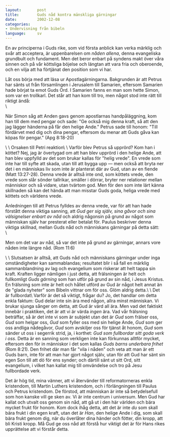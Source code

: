 ```yaml
---
layout:       post
title:        Guds nåd kontra mänskliga gärningar
date:         2002-12-08
categories:
- Undervisning från bibeln
language:     sv
---
```

En av principerna i Guds rike, som vid första anblick kan verka märklig och svår att acceptera, är uppenbarelsen om <em>nåden allena</em>, denna evangeliska grundbult och fundament.  Men det beror enbart på syndens makt över våra sinnen och på vår köttsliga böjelse och längtan att vara fria och oberoende, och en vilja att ha förtjänat den position som vi har.

Låt oss börja med att läsa ur Apostlagärningarna.  Bakgrunden är att Petrus har sänts ut från församlingen i Jerusalem till Samarien, eftersom Samarien hade börjat ta emot Guds Ord. I Samarien fanns en man som hette Simon, som var en trollkarl. Det står att han kom till tro, men något stod inte rätt till riktigt ändå: \
\
<p class="bible">När Simon såg att Anden gavs genom apostlarnas handpåläggning, kom han till dem med pengar och sade: "Ge också mig denna kraft, så att den jag lägger händerna på får den helige Ande." Petrus sade till honom: "Till fördärvet med dig och dina pengar, eftersom du menar att Guds gåva kan köpas för pengar." (Apg 8:18-20)</p>\
\
<box>Orsaken till Petri reaktion</box>\
\
Varför blev Petrus så upprörd? Kom han i köttet? Nej, jag är övertygad om att han blev upprörd i den helige Ande, att han blev uppfylld av det som brukar kallas för "helig vrede". En vrede som inte har till syfte att skada, utan till att bygga upp &mdash; men också att bryta ner det i en människas liv som inte är planterat där av Gud, utan av en fiende (Matt 13:27-28). Denna vrede är alltså inte ond, som köttets vrede, den vrede som slår sönder tallrikar, smäller i dörrar, bryter ner relationer mellan människor och så vidare, utan tvärtom god. Men för den som inte lärt känna skillnaden så kan det hända att man misstar Guds goda, heliga vrede med köttets och världens vrede.

Anledningen till att Petrus fylldes av denna vrede, var för att han hade förstått denna viktiga sanning, att <em>Gud ger sig själv, sina gåvor och sina välsignelser enbart av nåd</em> och aldrig någonsin på grund av något som människan själv har presterat eller betalat för. Paulus beskriver denna viktiga skillnad, mellan Guds nåd och människans gärningar på detta sätt:\
\
<p class="bible">Men om det var av nåd, så var det inte på grund av gärningar, annars vore nåden inte längre nåd. (Rom 11:6)</p>\
\
Slutsatsen är alltså, att Guds nåd och människans gärningar under inga omständigheter kan sammablandas; resultatet blir i så fall en märklig sammanblandning av lag och evangelium som riskerar att helt tappa sin kraft. Kraften ligger nämligen i just detta, att frälsningen är helt och fullkomligt <em>Guds gärning</em> som han utför på grund av sin nåd, i Jesus Kristus. En frälsning som inte är helt och hållet utförd av Gud är något helt annat än de "glada nyheter" som Bibeln vittnar om för oss. Glöm aldrig detta.\
\
<box>Det är fullbordat</box>\
Varför är det så viktigt, frågar du? Jo, det handlar om detta enkla faktum: Gud delar inte sin ära med någon, allra minst människan. Vi brukar sjunga sånger om detta, att Gud är värd all ära. Men vad det faktiskt innebär i praktiken, det är att vi är värda <em>ingen</em> ära. Vad vår frälsning beträffar, så är det inte vi som är subjekt utan det är <em>Gud</em> som frälser oss, <em>Gud</em> som helgar oss, <em>Gud</em> som fyller oss med sin helige Ande, <em>Gud</em> som ger oss andliga nådegåvor, <em>Gud</em> som avskiljer oss för tjänst åt honom, <em>Gud</em> som sänder ut oss i segerrik strid, ja, i korthet: <em>Gud som fullbordar sitt goda verk i oss</em>. Detta är en sanning som verkligen inte kan förkunnas alltför mycket, eftersom den för in människor i det som kallas <em>Guds barns underbara frihet</em> (Rom 8:21). Den frihet där man får "vila i nåden" och veta att man är ett Guds barn, inte för att man har gjort något själv, utan för att Gud har sänt sin egen Son till att dö för ens synder; och därtill sänt ut sitt Ord, sitt evangelium, i vilket han kallat mig till omvändelse och tro på Jesu fullbordade verk.

Det är hög tid, mina vänner, att vi återvänder till reformatorneras enkla kristendom, till Martin Luthers kristendom, och i förlängningen till Paulus och Petrus kristendom. De förstod, att människan är inte så betydelsefull som hon kanske vill ge sken av. Vi är inte centrum i universum. Men Gud har kallat och utvalt oss genom sin nåd, att gå ut i den här världen och bära mycket frukt för honom. Kom dock ihåg detta, att det är inte <em>du</em> som skall bära frukt i din egen kraft, utan det är <em>Han</em>, den helige Ande i dig, som skall bära frukt genom dig, när du överlåter dina händer och fötter, din kropp, att bli Kristi kropp. Må Gud ge oss nåd att förstå hur viktigt det är för Hans rikes upprättelse att vi förstår detta.

